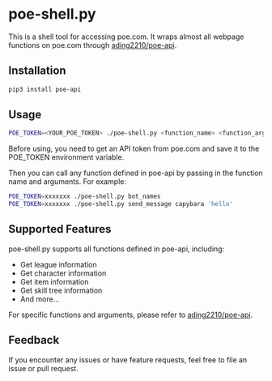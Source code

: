 # poe-shell.py 

This is a shell tool for accessing poe.com. It wraps almost all webpage functions on poe.com through [ading2210/poe-api](https://github.com/ading2210/poe-api).

## Installation

```bash
pip3 install poe-api
```

## Usage

```bash
POE_TOKEN=<YOUR_POE_TOKEN> ./poe-shell.py <function_name> <function_args>
``` 

Before using, you need to get an API token from poe.com and save it to the POE_TOKEN environment variable.   

Then you can call any function defined in poe-api by passing in the function name and arguments. For example:

```bash
POE_TOKEN=xxxxxxx ./poe-shell.py bot_names 
POE_TOKEN=xxxxxxx ./poe-shell.py send_message capybara 'hello' 
```

## Supported Features   

poe-shell.py supports all functions defined in poe-api, including:  

- Get league information  
- Get character information  
- Get item information  
- Get skill tree information  
- And more...   

For specific functions and arguments, please refer to [ading2210/poe-api](https://github.com/ading2210/poe-api).

## Feedback   

If you encounter any issues or have feature requests, feel free to file an issue or pull request. 

